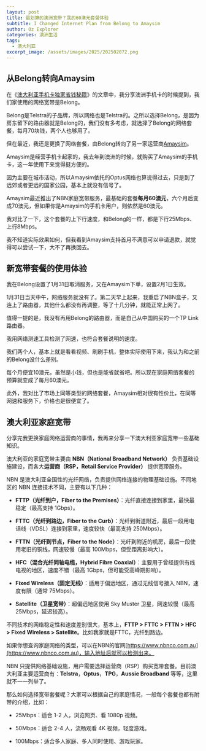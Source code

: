 ```yaml
---
layout: post
title: 最划算的澳洲宽带？我的60澳元套餐体验
subtitle: I Changed Internet Plan from Belong to Amaysim
author: Oz Explorer
categories: 澳洲生活
tags:
  - 澳大利亚
excerpt_image: /assets/images/2025/202502072.png
---
```

## 从Belong转向Amaysim

在《[澳大利亚手机卡独家省钱秘籍](https://www.ozexplorers.com/羊毛攻略/2024/03/26/how-to-get-a-cheaper-moblie-plan-in-australia.html)》的文章中，我分享澳洲手机卡的时候提到，我们家使用的网络宽带是Belong。

Belong是Telstra的子品牌，所以网络也是Telstra的。之所以选择Belong，是因为房东留下的路由器就是Belong的，我们没有多考虑，就选择了Belong的网络套餐，每月70块钱，两个人也够用了。

但在最近，我还是更换了网络套餐，由Belong转向了另一家运营商[Amaysim](http://r.amaysi.ms/28zdn45x)。

Amaysim是经营手机卡起家的，我去年到澳洲的时候，就购买了Amaysim的手机卡，这一年使用下来觉得挺方便的。

因为主要在城市活动，所以Amaysim依托的Optus网络也算说得过去，只是到了远郊或者更远的国家公园，基本上就没有信号了。

Amaysim最近推出了NBN家庭宽带服务，最基础的套餐**每月60澳元**，六个月后变成70澳元，但如果你是Amaysim的手机卡用户，则依然是60澳元。

我对比了一下，这个套餐的上下行速度，和Belong的一样，都是下行25Mbps、上行8Mbps。

我不知道实际效果如何，但我看到Amaysim支持首月不满意可以申请退款，就觉得可以尝试一下，大不了再换回去。

## 新宽带套餐的使用体验

我在Belong设置了1月31日取消服务，又在Amaysim下单，设置2月1日生效。

1月31日当天中午，网络服务就没有了。第二天早上起来，我重启了NBN盒子，又连上了路由器，其他什么都没有再调整，等了十几分钟，就能正常上网了。

值得一提的是，我没有再用Belong的路由器，而是自己从中国购买的一个TP Link路由器。

我用网络测速工具检测了网速，也符合套餐说明的速度。

我们两个人，基本上就是看看视频、刷刷手机，整体实际使用下来，我认为和之前的Belong没什么差别。

每个月便宜10澳元，虽然是小钱，但也是能省就省吧。所以现在家庭网络套餐的预算就变成了每月60澳元。

此外，我对比了市场上同等类型的网络套餐，Amaysim相对很有性价比，在同等网速和服务下，价格也是很便宜了。

## 澳大利亚家庭宽带

分享完我更换家庭网络运营商的事情，我再来分享一下澳大利亚家庭宽带一些基础知识。

澳大利亚的家庭宽带主要由 **NBN（National Broadband Network）** 负责基础设施建设，而各大**运营商（RSP，Retail Service Provider）** 提供宽带服务。

NBN 是澳大利亚全国性的光纤网络，负责提供网络连接的物理基础设施。不同地区的 NBN 连接技术不同，主要有以下几种：

- **FTTP（光纤到户，Fiber to the Premises）**：光纤直接连接到家里，最快最稳定（最高支持 1Gbps）。

- **FTTC（光纤到路边，Fiber to the Curb）**：光纤到街道附近，最后一段用电话线（VDSL）连接到家里，速度较快（最高支持 250Mbps）。

- **FTTN（光纤到节点，Fiber to the Node）**：光纤到附近的机房，最后一段使用老旧的铜线，网速较慢（最高 100Mbps，但受距离影响大）。

- **HFC（混合光纤同轴电缆，Hybrid Fibre Coaxial）**：主要用于曾经提供有线电视的地区，速度不错（最高 1Gbps，但可能受高峰期影响）。

- **Fixed Wireless（固定无线）**：适用于偏远地区，通过无线信号接入 NBN，速度有限（通常 75Mbps）。

- **Satellite（卫星宽带）**：超偏远地区使用 Sky Muster 卫星，网速较慢（最高 25Mbps，延迟较高）。

不同技术的网络稳定性和速度差别很大，基本上，**FTTP > FTTC > FTTN > HFC > Fixed Wireless > Satellite**。比如我家就是FTTC，光纤到路边。

如果你想查询家庭网络的类型，可以在NBN的官网[https://www.nbnco.com.au](https://www.nbnco.com.au)，输入地址后就可以检测出来。

NBN 只提供网络基础设施，用户需要选择运营商（RSP）购买宽带套餐。目前澳大利亚主要运营商有：**Telstra**，**Optus**，**TPG**，**Aussie Broadband** 等等，这里就不一一列举了。

那么如何选择宽带套餐呢？大家可以根据自己的家庭情况，一般每个套餐也都有附带的介绍，比如：

- 25Mbps：适合 1-2 人，浏览网页、看 1080p 视频。

- 50Mbps：适合 2-4 人，流畅观看 4K 视频，轻度游戏。

- 100Mbps：适合多人家庭、多人同时使用、游戏玩家。
